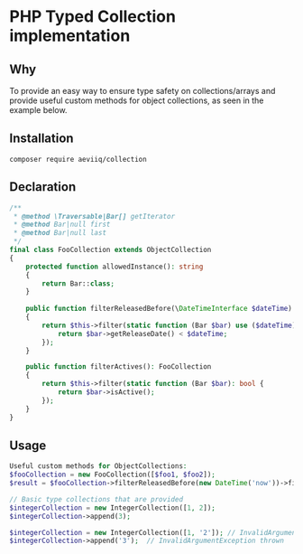 # PHP Typed Collection implementation

## Why
To provide an easy way to ensure type safety on collections/arrays and provide
useful custom methods for object collections, as seen in the example below.

## Installation
```
composer require aeviiq/collection
```

## Declaration
```php
/**
 * @method \Traversable|Bar[] getIterator
 * @method Bar|null first
 * @method Bar|null last
 */
final class FooCollection extends ObjectCollection
{
    protected function allowedInstance(): string
    {
        return Bar::class;
    }
    
    public function filterReleasedBefore(\DateTimeInterface $dateTime): FooCollection
    {
        return $this->filter(static function (Bar $bar) use ($dateTime): bool {
            return $bar->getReleaseDate() < $dateTime;
        });
    }

    public function filterActives(): FooCollection
    {
        return $this->filter(static function (Bar $bar): bool {
            return $bar->isActive();
        });
    }
}
```

## Usage
```php
Useful custom methods for ObjectCollections:
$fooCollection = new FooCollection([$foo1, $foo2]);
$result = $fooCollection->filterReleasedBefore(new DateTime('now'))->filterActives();

// Basic type collections that are provided
$integerCollection = new IntegerCollection([1, 2]);
$integerCollection->append(3);

$integerCollection = new IntegerCollection([1, '2']); // InvalidArgumentException thrown
$integerCollection->append('3');  // InvalidArgumentException thrown
```
